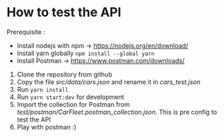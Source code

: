 # How to test the API

Prerequisite :

- Install nodejs with npm -> https://nodejs.org/en/download/
- Install yarn globally `npm install --global yarn`
- Install Postman -> https://www.postman.com/downloads/

1. Clone the repository from github
1. Copy the file _src/data/cars.json_ and rename it in _cars_test.json_
1. Run `yarn install`
1. Run `yarn start:dev` for development
1. Import the collection for Postman from _test/postman/CarFleet.postman_collection.json_. This is pre config to 
   test the API
1. Play with postman :)
